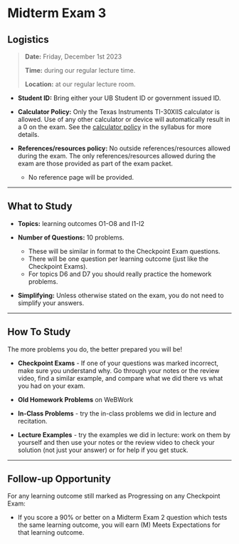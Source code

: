 Midterm Exam 3
============================


## Logistics

> **Date:** Friday, December 1st 2023
>
> **Time:** during our regular lecture time.
>
> **Location:** at our regular lecture room.

- **Student ID:** Bring either your UB Student ID or government issued ID.

- **Calculator Policy:** Only the Texas Instruments TI-30XIIS calculator is allowed. Use of any other calculator or device will automatically result in a 0 on the exam. See the [calculator policy](https://info-131.bluetangent.org/start/syllabus#calculator-and-resource-policy) in the syllabus for more details.

- **References/resources policy:** No outside references/resources allowed during the exam.  The only references/resources allowed during the exam are those provided as part of the exam packet. 
    - No reference page will be provided.  
---


## What to Study

- **Topics:** learning outcomes O1-O8 and I1-I2

- **Number of Questions:** 10 problems.
    - These will be similar in format to the Checkpoint Exam questions.
    - There will be one question per learning outcome (just like the Checkpoint Exams).
    - For topics D6 and D7 you should really practice the homework problems.

- **Simplifying:** Unless otherwise stated on the exam, you do not need to simplify your answers.


---

## How To Study

The more problems you do, the better prepared you will be!

- **Checkpoint Exams** - If one of your questions was marked incorrect, make sure you understand why. Go through your notes or the review video, find a similar example, and compare what we did there vs what you had on your exam.

- **Old Homework Problems** on WeBWork

- **In-Class Problems** - try the in-class problems we did in lecture and recitation. 

- **Lecture Examples** - try the examples we did in lecture: work on them by yourself and then use your notes or the review video to check your solution (not just your answer) or for help if you get stuck. 


---

## Follow-up Opportunity

For any learning outcome still marked as Progressing on any Checkpoint Exam:

- If you score a 90% or better on a Midterm Exam 2 question which tests the same learning outcome, you will earn (M) Meets Expectations for that learning outcome. 









